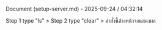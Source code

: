 Document (setup-server.md) - 2025-09-24 / 04:32:14

Step 1 type "ls" > 
Step 2 type "clear" > คำสั่งนี้ล้างหน้าจอแสดงผล

